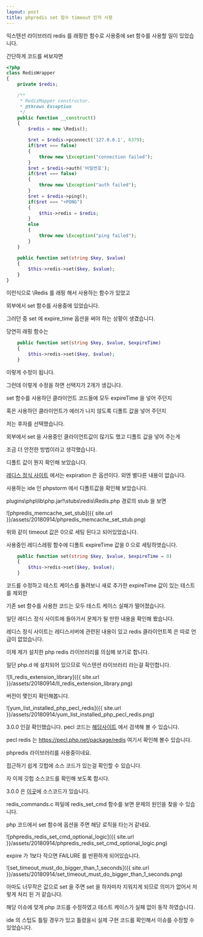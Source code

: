 ```yaml
---
layout: post
title: phpredis set 함수 timeout 인자 사용
---
```


익스텐션 라이브러리 redis 를 래핑한 함수로 사용중에 set 함수를 사용할 일이 있었습니다.

간단하게 코드를 써보자면

```php
<?php
class RedisWrapper
{
    private $redis;

    /**
     * RedisMapper constructor.
     * @throws Exception
     */
    public function __construct()
    {
        $redis = new \Redis();

        $ret = $redis->pconnect('127.0.0.1', 6379);
        if($ret === false)
        {
            throw new \Exception("connection failed");
        }
        $ret = $redis->auth('비밀번호');
        if($ret === false)
        {
            throw new \Exception("auth failed");
        }
        $ret = $redis->ping();
        if($ret === "+PONG")
        {
            $this->redis = $redis;
        }
        else
        {
            throw new \Exception("ping failed");
        }
    }

    public function set(string $key, $value)
    {
        $this->redis->set($key, $value);
    }
}
```

이런식으로 \Redis 를 래핑 해서 사용하는 함수가 있었고

외부에서 set 함수를 사용중에 있었습니다. 

그러던 중 set 에 expire_time 옵션을 써야 하는 상황이 생겼습니다.

당연히 래핑 함수는
 
```php
    public function set(string $key, $value, $expireTime)
    {
        $this->redis->set($key, $value);
    }

```

이렇게 수정이 됩니다. 

그런데 이렇게 수정을 하면 선택지가 2개가 생깁니다.

set 함수를 사용하던 클라이언트 코드들에 모두 expireTime 을 넣어 주던지

혹은 사용하던 클라이언트가 에러가 나지 않도록 디폴트 값을 넣어 주던지 

저는 후자를 선택했습니다. 

외부에서 set 을 사용중인 클라이언트값이 많기도 했고 디폴트 값을 넣어 주는게 

조금 더 안전한 방법이라고 생각했습니다. 

디폴트 값이 뭔지 확인해 보았습니다.   

[레디스 정식 사이트](https://redis.io/commands/set) 에서는 expiration 은 옵션이다. 외엔 별다른 내용이 없습니다.

사용하는 ide 인 phpstorm 에서 디폴트값을 확인해 보았습니다.

plugins\php\lib\php.jar!\stubs\redis\Redis.php 경로의 stub 을 보면

![phpredis_memcache_set_stub]({{ site.url }}/assets/20180914/phpredis_memcache_set_stub.png)

위와 같이 timeout 값은 0으로 세팅 된다고 되어있었습니다.

사용중인 레디스레핑 함수에 디폴트 expireTime 값을 0 으로 세팅하엿습니다.

```php
    public function set(string $key, $value, $expireTime = 0)
    {
        $this->redis->set($key, $value);
    }
```

코드를 수정하고 테스트 케이스를 돌려보니 새로 추가한 expireTime 값이 있는 테스트를 제외한

기존 set 함수를 사용한 코드는 모두 테스트 케이스 실패가 떨어졌습니다.

일단 레디스 정식 사이트에 들아가서 문제가 될 만한 내용을 확인해 봤습니다.

레디스 정식 사이트는 레디스서버에 관련된 내용이 있고 redis 클라이언트쪽 은 따로 언급이 없었습니다.

이제 제가 설치한 php redis 라이브러리를 의심해 보기로 합니다. 

일단 php.d 에 설치되어 있으므로 익스텐션 라이브러리 라는걸 확인합니다.

![ll_redis_extension_library]({{ site.url }}/assets/20180914/ll_redis_extension_library.png)

버전이 몇인지 확인해봅니다. 

![yum_list_installed_php_pecl_redis]({{ site.url }}/assets/20180914/yum_list_installed_php_pecl_redis.png)

3.0.0 인걸 확인했습니다. pecl 코드는 [해당사이트](https://pecl.php.net/) 에서 검색해 볼 수 있습니다.

pecl redis 는 https://pecl.php.net/package/redis 여기서 확인해 볼수 있습니다. 

phpredis 라이브러리를 사용중이네요.

접근하기 쉽게 깃헙에 소스 코드가 있는걸 확인할 수 있습니다.

자 이제 깃헙 소스코드를 확인해 보도록 합시다.

3.0.0 은 [이곳](https://github.com/phpredis/phpredis/tree/3.0.0)에 소스코드가 있습니다.

redis_commands.c 파일에 redis_set_cmd 함수를 보면 문제의 원인을 찾을 수 있습니다.

php 코드에서 set 함수에 옵션을 주면 해당 로직을 타는거 같네요.

![phpredis_redis_set_cmd_optional_logic]({{ site.url }}/assets/20180914/phpredis_redis_set_cmd_optional_logic.png)

expire 가 1보다 작으면 FAILURE 를 반환하게 되어있습니다.

![set_timeout_must_do_bigger_than_1_seconds]({{ site.url }}/assets/20180914/set_timeout_must_do_bigger_than_1_seconds.png)

아마도 너무작은 값으로 set 을 주면 set 을 하자마자 지워지게 되므로 의미가 없어서 저렇게 처리 된 거 같습니다.

해당 이슈에 맞게 php 코드를 수정하였고 테스트 케이스가 실패 없이 동작 하였습니다.

ide 의 스텁도 틀릴 경우가 있고 틀렸을시 실제 구현 코드를 확인해서 이슈를 수정할 수 있었습니다.
